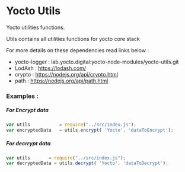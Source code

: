 
# Yocto Utils

 Yocto utilities functions.

 Utils contains all utilities functions for yocto core stack

 For more details on these dependencies read links below :

- yocto-logger : lab.yocto.digital:yocto-node-modules/yocto-utils.git
- LodAsh : https://lodash.com/
- crypto : https://nodejs.org/api/crypto.html
- path : https://nodejs.org/api/path.html


### Examples :


##### For Encrypt data

```javascript
var utils           = require("../src/index.js");
var encryptedData   = utils.encrypt( 'Yocto', 'dataToEncrypt');
```


##### For decrrypt data

```javascript
var utils       = require("../src/index.js");
var decryptedData = utils.decrypt( 'Yocto', 'dataToDecrypt');
```
